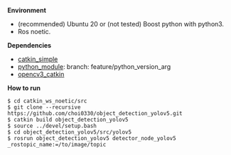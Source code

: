 **Environment**
* (recommended) Ubuntu 20 or (not tested) Boost python with python3.
* Ros noetic.

**Dependencies**
* [catkin_simple](https://github.com/catkin/catkin_simple)
* [python_module](git@github.com:ethz-asl/schweizer_messer.git): branch: feature/python_version_arg
* [opencv3_catkin](https://github.com/ethz-asl/opencv3_catkin)

**How to run**
```
$ cd catkin_ws_noetic/src
$ git clone --recursive https://github.com/choi0330/object_detection_yolov5.git
$ catkin build object_detection_yolov5
$ source ../devel/setup.bash
$ cd object_detection_yolov5/src/yolov5
$ rosrun object_detection_yolov5 detector_node_yolov5 _rostopic_name:=/to/image/topic
```
